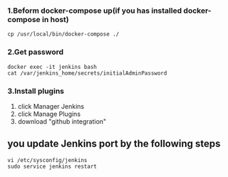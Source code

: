 
### 1.Beform docker-compose up(if you has installed docker-compose in host)
```
cp /usr/local/bin/docker-compose ./
```
### 2.Get password
```
docker exec -it jenkins bash
cat /var/jenkins_home/secrets/initialAdminPassword
```
### 3.Install plugins
1. click Manager Jenkins
2. click Manage Plugins 
3. download "github integration"

## you update Jenkins port by the following steps
```
vi /etc/sysconfig/jenkins
sudo service jenkins restart
```